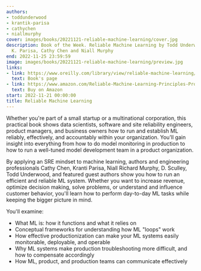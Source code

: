 ```yaml
---
authors:
- toddunderwood
- krantik-parisa
- cathychen
- niallmurphy
cover: images/books/20221121-reliable-machine-learning/cover.jpg
description: Book of the Week. Reliable Machine Learning by Todd Underwood, Kranti
  K. Parisa, Cathy Chen and Niall Murphy
end: 2022-11-25 23:59:59
image: images/books/20221121-reliable-machine-learning/preview.jpg
links:
- link: https://www.oreilly.com/library/view/reliable-machine-learning/9781098106218/
  text: Book's page
- link: https://www.amazon.com/Reliable-Machine-Learning-Principles-Production/dp/1098106229
  text: Buy on Amazon
start: 2022-11-21 00:00:00
title: Reliable Machine Learning
---
```


Whether you're part of a small startup or a multinational corporation, this practical book shows data scientists, software and site reliability engineers, product managers, and business owners how to run and establish ML reliably, effectively, and accountably within your organization. You'll gain insight into everything from how to do model monitoring in production to how to run a well-tuned model development team in a product organization.

By applying an SRE mindset to machine learning, authors and engineering professionals Cathy Chen, Kranti Parisa, Niall Richard Murphy, D. Sculley, Todd Underwood, and featured guest authors show you how to run an efficient and reliable ML system. Whether you want to increase revenue, optimize decision making, solve problems, or understand and influence customer behavior, you'll learn how to perform day-to-day ML tasks while keeping the bigger picture in mind.

You'll examine:

- What ML is: how it functions and what it relies on
- Conceptual frameworks for understanding how ML "loops" work
- How effective productionization can make your ML systems easily monitorable, deployable, and operable
- Why ML systems make production troubleshooting more difficult, and how to compensate accordingly
- How ML, product, and production teams can communicate effectively